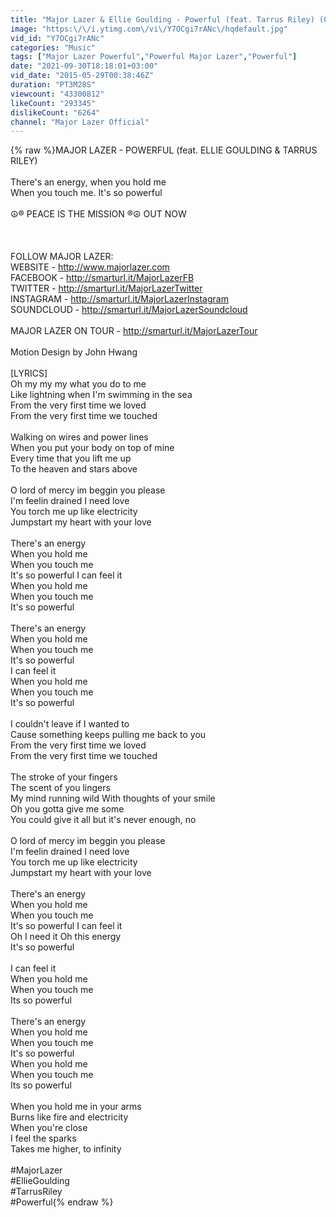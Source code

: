 ```yaml
---
title: "Major Lazer & Ellie Goulding - Powerful (feat. Tarrus Riley) (Official Lyric Video)"
image: "https:\/\/i.ytimg.com\/vi\/Y7OCgi7rANc\/hqdefault.jpg"
vid_id: "Y7OCgi7rANc"
categories: "Music"
tags: ["Major Lazer Powerful","Powerful Major Lazer","Powerful"]
date: "2021-09-30T18:18:01+03:00"
vid_date: "2015-05-29T00:38:46Z"
duration: "PT3M28S"
viewcount: "43300812"
likeCount: "293345"
dislikeCount: "6264"
channel: "Major Lazer Official"
---
```

{% raw %}MAJOR LAZER - POWERFUL (feat. ELLIE GOULDING &amp; TARRUS RILEY)<br /><br />There's an energy, when you hold me <br />When you touch me. It's so powerful<br /><br />☮® PEACE IS THE MISSION ®☮  OUT NOW<br /><br /><br /><br />FOLLOW MAJOR LAZER:<br />WEBSITE - <a rel="nofollow" target="blank" href="http://www.majorlazer.com">http://www.majorlazer.com</a><br />FACEBOOK - <a rel="nofollow" target="blank" href="http://smarturl.it/MajorLazerFB">http://smarturl.it/MajorLazerFB</a><br />TWITTER - <a rel="nofollow" target="blank" href="http://smarturl.it/MajorLazerTwitter">http://smarturl.it/MajorLazerTwitter</a><br />INSTAGRAM - <a rel="nofollow" target="blank" href="http://smarturl.it/MajorLazerInstagram">http://smarturl.it/MajorLazerInstagram</a><br />SOUNDCLOUD - <a rel="nofollow" target="blank" href="http://smarturl.it/MajorLazerSoundcloud">http://smarturl.it/MajorLazerSoundcloud</a><br /><br />MAJOR LAZER ON TOUR - <a rel="nofollow" target="blank" href="http://smarturl.it/MajorLazerTour">http://smarturl.it/MajorLazerTour</a> <br /><br />Motion Design by John Hwang<br /><br />[LYRICS]<br />Oh my my my what you do to me <br />Like lightning when I'm swimming in the sea <br />From the very first time we loved <br />From the very first time we touched<br /><br />Walking on wires and power lines <br />When you put your body on top of mine <br />Every time that you lift me up <br />To the heaven and stars above<br /><br />O lord of mercy im beggin you please <br />I'm feelin drained I need love <br />You torch me up like electricity <br />Jumpstart my heart with your love<br /><br />There's an energy <br />When you hold me <br />When you touch me <br />It's so powerful I can feel it <br />When you hold me <br />When you touch me <br />It's so powerful<br /><br />There's an energy <br />When you hold me <br />When you touch me <br />It's so powerful <br />I can feel it <br />When you hold me <br />When you touch me <br />It's so powerful<br /><br />I couldn't leave if I wanted to <br />Cause something keeps pulling me back to you <br />From the very first time we loved <br />From the very first time we touched<br /><br />The stroke of your fingers <br />The scent of you lingers <br />My mind running wild With thoughts of your smile <br />Oh you gotta give me some <br />You could give it all but it's never enough, no<br /><br />O lord of mercy im beggin you please <br />I'm feelin drained I need love <br />You torch me up like electricity <br />Jumpstart my heart with your love<br /><br />There's an energy <br />When you hold me <br />When you touch me <br />It's so powerful I can feel it <br />Oh I need it Oh this energy <br />It's so powerful<br /><br />I can feel it <br />When you hold me <br />When you touch me<br />Its so powerful<br /><br />There's an energy<br />When you hold me <br />When you touch me <br />It's so powerful <br />When you hold me <br />When you touch me <br />Its so powerful<br /><br />When you hold me in your arms <br />Burns like fire and electricity <br />When you're close <br />I feel the sparks <br />Takes me higher, to infinity<br /><br />#MajorLazer<br />#EllieGoulding<br />#TarrusRiley<br />#Powerful{% endraw %}
